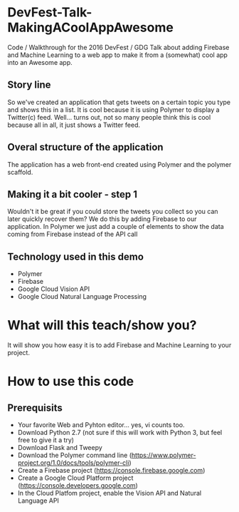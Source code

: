 # DevFest-Talk-MakingACoolAppAwesome
Code / Walkthrough for the 2016 DevFest / GDG Talk about adding Firebase and Machine Learning to a web app to make it from a (somewhat) cool app into an Awesome app.

## Story line
So we've created an application that gets tweets on a certain topic you type and shows this in a list. It is cool because it is using Polymer to display a Twitter(c) feed. Well... turns out, not so many people think this is cool because all in all, it just shows a Twitter feed.
## Overal structure of the application
The application has a web front-end created using Polymer and the polymer scaffold.
## Making it a bit cooler - step 1
Wouldn't it be great if you could store the tweets you collect so you can later quickly recover them?
We do this by adding Firebase to our application. In Polymer we just add a couple of elements to show the data coming from Firebase instead of the API call

## Technology used in this demo
- Polymer
- Firebase
- Google Cloud Vision API
- Google Cloud Natural Language Processing

# What will this teach/show you?
It will show you how easy it is to add Firebase and Machine Learning to your project.

# How to use this code
## Prerequisits
- Your favorite Web and Pyhton editor... yes, vi counts too.
- Download Python 2.7 (not sure if this will work with Python 3, but feel free to give it a try)
- Download Flask and Tweepy
- Download the Polymer command line (https://www.polymer-project.org/1.0/docs/tools/polymer-cli)
- Create a Firebase project (https://console.firebase.google.com)
- Create a Google Cloud Platform project (https://console.developers.google.com)
- In the Cloud Platfom project, enable the Vision API and Natural Language API


